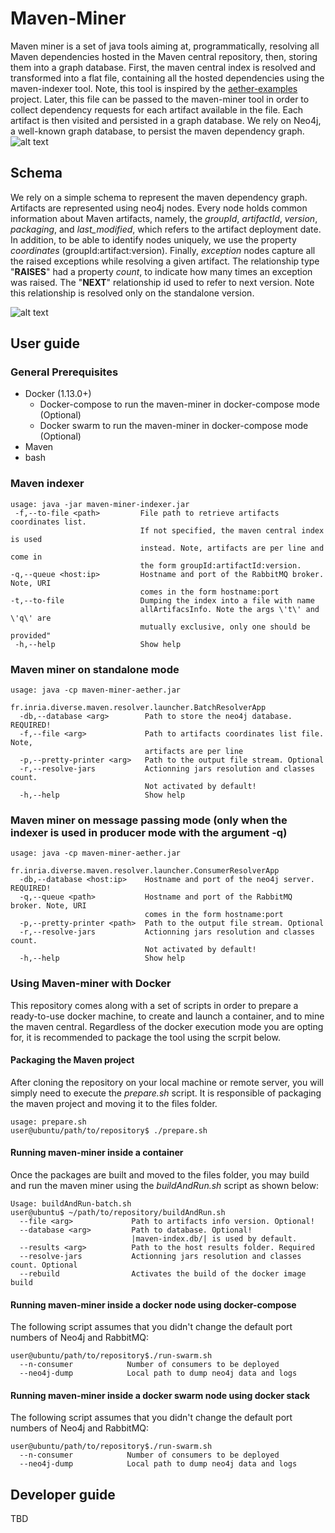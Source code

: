 # Maven-Miner

Maven miner is a set of java tools aiming at, programmatically, resolving all Maven dependencies hosted in the Maven central repository, then, storing them into a graph database. First, the maven central index is resolved and transformed into a flat file, containing all the hosted dependencies using the maven-indexer tool. Note, this tool is inspired by the [aether-examples](https://github.com/eclipse/aether-demo) project. Later, this file can be passed to the maven-miner tool in order to collect dependency requests for each artifact available in the file. Each artifact is then visited and persisted in a graph database. We rely on Neo4j, a well-known graph database, to persist the maven dependency graph.
![alt text](https://github.com/diverse-project/maven-miner/blob/master/images/screenshot.png)
## Schema
We rely on a simple schema to represent the maven dependency graph. Artifacts are represented using neo4j nodes. Every node holds common information about Maven artifacts, namely, the *groupId*, *artifactId*, *version*, *packaging*, and *last_modified*, which refers to the artifact deployment date. In addition, to be able to identify nodes uniquely, we use the property *coordinates* (groupId:artifact:version). Finally, *exception* nodes capture all the raised exceptions while resolving a given artifact. The relationship type "**RAISES**" had a property *count*, to indicate how many times an exception was raised. The "**NEXT**" relationship id used to refer to next version. Note this relationship is resolved only on the standalone version.

![alt text](https://github.com/diverse-project/maven-miner/blob/master/images/schema.png)

## User guide
### General Prerequisites
- Docker (1.13.0+)
  - Docker-compose to run the maven-miner in docker-compose mode (Optional)
  - Docker swarm to run the maven-miner in docker-compose mode (Optional)
- Maven
- bash

### Maven indexer
```
usage: java -jar maven-miner-indexer.jar
 -f,--to-file <path>         File path to retrieve artifacts coordinates list.
                             If not specified, the maven central index is used
                             instead. Note, artifacts are per line and come in
                             the form groupId:artifactId:version.
-q,--queue <host:ip>         Hostname and port of the RabbitMQ broker. Note, URI
                             comes in the form hostname:port
-t,--to-file                 Dumping the index into a file with name
                             allArtifacsInfo. Note the args \'t\' and \'q\' are
                             mutually exclusive, only one should be provided"
 -h,--help                   Show help
```
### Maven miner on standalone mode
```
usage: java -cp maven-miner-aether.jar
                fr.inria.diverse.maven.resolver.launcher.BatchResolverApp
  -db,--database <arg>        Path to store the neo4j database. REQUIRED!
  -f,--file <arg>             Path to artifacts coordinates list file. Note,
                              artifacts are per line
  -p,--pretty-printer <arg>   Path to the output file stream. Optional
  -r,--resolve-jars           Actionning jars resolution and classes count.
                              Not activated by default!
  -h,--help                   Show help
```
### Maven miner on message passing mode (only when the indexer is used in producer mode with the argument -q)

```
usage: java -cp maven-miner-aether.jar
                fr.inria.diverse.maven.resolver.launcher.ConsumerResolverApp
  -db,--database <host:ip>    Hostname and port of the neo4j server. REQUIRED!
  -q,--queue <path>           Hostname and port of the RabbitMQ broker. Note, URI
                              comes in the form hostname:port
  -p,--pretty-printer <path>  Path to the output file stream. Optional
  -r,--resolve-jars           Actionning jars resolution and classes count.
                              Not activated by default!
  -h,--help                   Show help
```
### Using Maven-miner with Docker
This repository comes along with a set of scripts in order to prepare a ready-to-use docker machine, to create and launch a container, and to mine the maven central.
Regardless of the docker execution mode you are opting for, it is recommended to package the tool using the scrpit below.
#### Packaging the Maven project
After cloning the repository on your local machine or remote server, you will simply need to execute the *prepare.sh* script.
It is responsible of packaging the maven project and moving it to the files folder.

```
usage: prepare.sh
user@ubuntu/path/to/repository$ ./prepare.sh
```

#### Running maven-miner inside a container
Once the packages are built and moved to the files folder, you may build and run the maven miner using the *buildAndRun.sh* script as shown below:
```
Usage: buildAndRun-batch.sh
user@ubuntu$ ~/path/to/repository/buildAndRun.sh
  --file <arg>             Path to artifacts info version. Optional!
  --database <arg>         Path to database. Optional!
                           |maven-index.db/| is used by default.
  --results <arg>          Path to the host results folder. Required
  --resolve-jars           Actionning jars resolution and classes count. Optional
  --rebuild                Activates the build of the docker image build
```
#### Running maven-miner inside a docker node using docker-compose
The following script assumes that you didn't change the default port numbers of Neo4j and RabbitMQ:
```
user@ubuntu/path/to/repository$./run-swarm.sh
  --n-consumer            Number of consumers to be deployed
  --neo4j-dump            Local path to dump neo4j data and logs
```
#### Running maven-miner inside a docker swarm node using docker stack
The following script assumes that you didn't change the default port numbers of Neo4j and RabbitMQ:
```
user@ubuntu/path/to/repository$./run-swarm.sh
  --n-consumer            Number of consumers to be deployed
  --neo4j-dump            Local path to dump neo4j data and logs
```
## Developer guide
TBD
